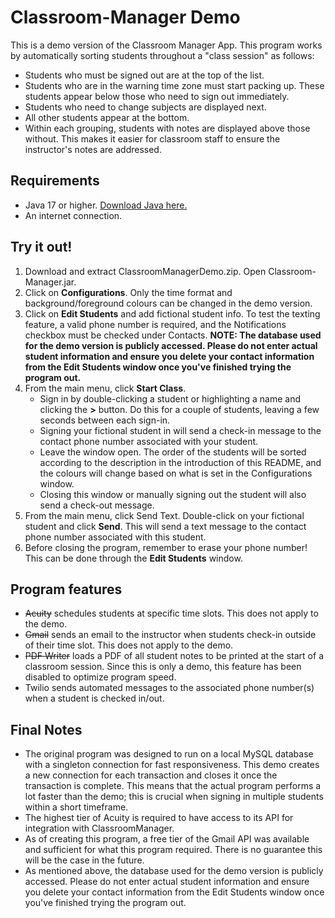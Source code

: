 # Classroom-Manager Demo
This is a demo version of the Classroom Manager App.  This program works by automatically sorting students throughout a "class session" as follows:
- Students who must be signed out are at the top of the list.
- Students who are in the warning time zone must start packing up.  These students appear below those who need to sign out immediately.
- Students who need to change subjects are displayed next.
- All other students appear at the bottom.
- Within each grouping, students with notes are displayed above those without.  This makes it easier for classroom staff to ensure the instructor's notes are addressed. 

## Requirements
- Java 17 or higher.  [Download Java here.](https://www.oracle.com/ca-en/java/technologies/downloads/)
- An internet connection.

## Try it out!
1. Download and extract ClassroomManagerDemo.zip.  Open Classroom-Manager.jar.
2. Click on **Configurations**.  Only the time format and background/foreground colours can be changed in the demo version.
3. Click on **Edit Students** and add fictional student info.  To test the texting feature, a valid phone number is required, and the Notifications checkbox must be checked under Contacts.  **NOTE: The database used for the demo version is publicly accessed.  Please do not enter actual student information and ensure you delete your contact information from the Edit Students window once you've finished trying the program out.**
4. From the main menu, click **Start Class**.
    - Sign in by double-clicking a student or highlighting a name and clicking the **>** button.  Do this for a couple of students, leaving a few seconds between each sign-in.
    - Signing your fictional student in will send a check-in message to the contact phone number associated with your student.
    - Leave the window open.  The order of the students will be sorted according to the description in the introduction of this README, and the colours will change based on what is set in the Configurations window.
    - Closing this window or manually signing out the student will also send a check-out message.
5.  From the main menu, click Send Text.  Double-click on your fictional student and click **Send**.  This will send a text message to the contact phone number associated with this student.
6.  Before closing the program, remember to erase your phone number!  This can be done through the **Edit Students** window.

## Program features
- ~~Acuity~~ schedules students at specific time slots.  This does not apply to the demo.
- ~~Gmail~~ sends an email to the instructor when students check-in outside of their time slot.  This does not apply to the demo.
- ~~PDF Writer~~ loads a PDF of all student notes to be printed at the start of a classroom session.  Since this is only a demo, this feature has been disabled to optimize program speed.
- Twilio sends automated messages to the associated phone number(s) when a student is checked in/out.

## Final Notes
- The original program was designed to run on a local MySQL database with a singleton connection for fast responsiveness.  This demo creates a new connection for each transaction and closes it once the transaction is complete.  This means that the actual program performs a lot faster than the demo; this is crucial when signing in multiple students within a short timeframe.
- The highest tier of Acuity is required to have access to its API for integration with ClassroomManager.
- As of creating this program, a free tier of the Gmail API was available and sufficient for what this program required.  There is no guarantee this will be the case in the future.
- As mentioned above, the database used for the demo version is publicly accessed.  Please do not enter actual student information and ensure you delete your contact information from the Edit Students window once you've finished trying the program out.
